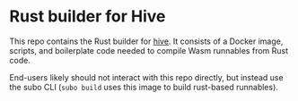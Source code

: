 # Rust builder for Hive

This repo contains the Rust builder for [hive](https://github.com/suborbital/hive). It consists of a Docker image, scripts, and boilerplate code needed to compile Wasm runnables from Rust code.

End-users likely should not interact with this repo directly, but instead use the subo CLI (`subo build` uses this image to build rust-based runnables).
